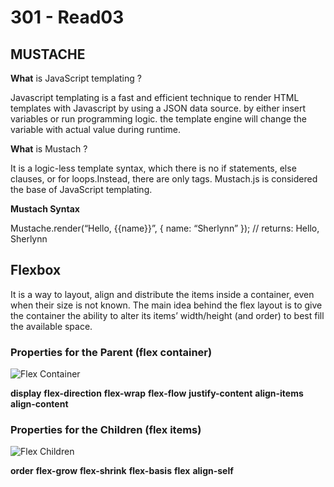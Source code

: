 # 301 - Read03

## MUSTACHE 

**What** is JavaScript templating ?

Javascript templating is a fast and efficient technique to render HTML templates with Javascript by using a JSON data source. by either insert variables or run programming logic. the template engine will change the variable with actual value during runtime.

**What** is Mustach ?

It is a logic-less template syntax, which there is no if statements, else clauses, or for loops.Instead, there are only tags. Mustach.js is considered the base of JavaScript templating.

**Mustach Syntax** 

Mustache.render(“Hello, {{name}}”, { name: “Sherlynn” });
// returns: Hello, Sherlynn


## Flexbox

It is a way to layout, align and distribute the items inside a container, even when their size is not known. The main idea behind the flex layout is to give the container the ability to alter its items’ width/height (and order) to best fill the available space.


### Properties for the Parent (flex container)

![Flex Container](https://css-tricks.com/wp-content/uploads/2018/10/01-container.svg)

**display**
**flex-direction**
**flex-wrap**
**flex-flow**
**justify-content**
**align-items**
**align-content**

### Properties for the Children (flex items)

![Flex Children](https://css-tricks.com/wp-content/uploads/2018/10/02-items.svg)

**order**
**flex-grow**
**flex-shrink**
**flex-basis**
**flex**
**align-self**
